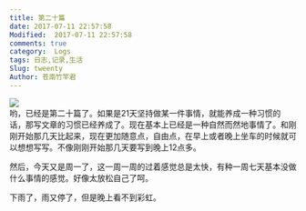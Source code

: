 ```yaml
---
title: 第二十篇
date: 2017-07-11 22:57:58
Modified:  2017-07-11 22:57:58
comments: true
category:  Logs
tags: 日志,记录,生活
Slug: tweenty
Author: 苍南竹竿君
---
```

![](http://wx3.sinaimg.cn/mw690/ad108d28gy1fhdpoxvfzyj20rs0ezn99.jpg)  
哟，已经是第二十篇了。如果是21天坚持做某一件事情，就能养成一种习惯的话，那写文章的习惯已经养成了。现在基本上已经是一种自然而然地事情了。和刚刚开始那几天比起来，现在更加随意点，自由点，在早上或者晚上坐车的时候就可以想想写写。不像刚刚开始那几天要写到晚上12点多。  

然后，今天又是周一了，这一周一周的过着感觉总是太快，有种一周七天基本没做什么事情的感觉。好像太放松自己了呵。  

下雨了，雨又停了，但是晚上看不到彩虹。